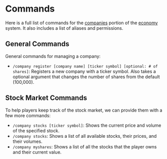 # Commands
Here is a full list of commands for the [companies](/src/mech/economy/companies.md) portion of the [economy](/src/mech/economy.md) system. It also includes a list of aliases and  permissions.

## General Commands
   
General commands for managing a company:
   
- `/company register [company name] [ticker symbol] [optional: # of shares]`: Registers a new company with a ticker symbol. Also takes a optional argument that changes the number of shares from the default (100,000).
   
## Stock Market Commands

To help players keep track of the stock market, we can provide them with a few more commands:

- `/company stocks [ticker symbol]`: Shows the current price and volume of the specified stock.
- `/company stocks`: Shows a list of all available stocks, their prices, and their volumes.
- `/company myshares`: Shows a list of all the stocks that the player owns and their current value.